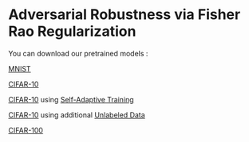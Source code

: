 # Adversarial Robustness via Fisher Rao Regularization

You can download our pretrained models : 

[MNIST](https://drive.google.com/file/d/1E1fZk8lfYI84ua4sHT8po7emLnF8xNyX/view?usp=sharing)  

[CIFAR-10]()

[CIFAR-10](https://drive.google.com/file/d/1qbDENVH1MCBaXBeDoIDaHUcJBDF57bzE/view?usp=sharing) using [Self-Adaptive Training](https://arxiv.org/abs/2002.10319)

[CIFAR-10](https://drive.google.com/file/d/1uDCd3S9XHNM7IFJjjZJu_p9HZoaN5XfL/view?usp=sharing) using additional [Unlabeled Data](https://arxiv.org/abs/1905.13736)

[CIFAR-100](https://drive.google.com/file/d/1-6Cx-EtMHA423u65--ANTp-whydY6Gut/view?usp=sharing)

